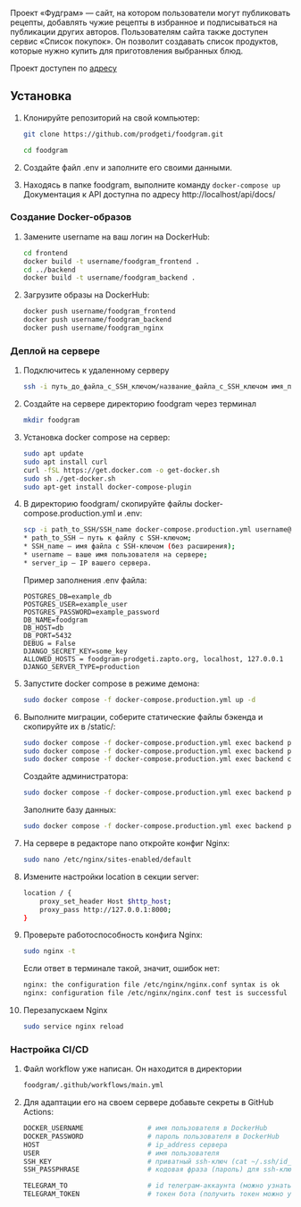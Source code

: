 Проект «Фудграм» — сайт, на котором пользователи могут публиковать рецепты, добавлять чужие рецепты в избранное и подписываться на публикации других авторов. Пользователям сайта также доступен сервис «Список покупок». Он позволит создавать список продуктов, которые нужно купить для приготовления выбранных блюд. 

Проект доступен по [адресу](https://foodgram-prodgeti.zapto.org)   

## Установка <a id=run></a>

1. Клонируйте репозиторий на свой компьютер:

    ```bash
    git clone https://github.com/prodgeti/foodgram.git
    ```
    ```bash
    cd foodgram
    ```
2. Создайте файл .env и заполните его своими данными.

3. Находясь в папке foodgram, выполните команду ```docker-compose up```  
Документация к API доступна по адресу http://localhost/api/docs/ 

### Создание Docker-образов <a id=docker></a>

1.  Замените username на ваш логин на DockerHub:

    ```bash
    cd frontend
    docker build -t username/foodgram_frontend .
    cd ../backend
    docker build -t username/foodgram_backend . 
    ```

2. Загрузите образы на DockerHub:

    ```bash
    docker push username/foodgram_frontend
    docker push username/foodgram_backend
    docker push username/foodgram_nginx
    ```

### Деплой на сервере <a id=deploy></a>

1. Подключитесь к удаленному серверу

    ```bash
    ssh -i путь_до_файла_с_SSH_ключом/название_файла_с_SSH_ключом имя_пользователя@ip_адрес_сервера 
    ```

2. Создайте на сервере директорию foodgram через терминал

    ```bash
    mkdir foodgram
    ```

3. Установка docker compose на сервер:

    ```bash
    sudo apt update
    sudo apt install curl
    curl -fSL https://get.docker.com -o get-docker.sh
    sudo sh ./get-docker.sh
    sudo apt-get install docker-compose-plugin
    ```

4. В директорию foodgram/ скопируйте файлы docker-compose.production.yml и .env:

    ```bash
    scp -i path_to_SSH/SSH_name docker-compose.production.yml username@server_ip:/home/username/foodgram/docker-compose.production.yml
    * path_to_SSH — путь к файлу с SSH-ключом;
    * SSH_name — имя файла с SSH-ключом (без расширения);
    * username — ваше имя пользователя на сервере;
    * server_ip — IP вашего сервера.
    ```
    Пример заполнения .env файла:

    ```text
    POSTGRES_DB=example_db
    POSTGRES_USER=example_user
    POSTGRES_PASSWORD=example_password
    DB_NAME=foodgram
    DB_HOST=db
    DB_PORT=5432
    DEBUG = False
    DJANGO_SECRET_KEY=some_key
    ALLOWED_HOSTS = foodgram-prodgeti.zapto.org, localhost, 127.0.0.1
    DJANGO_SERVER_TYPE=production
    ```

5. Запустите docker compose в режиме демона:

    ```bash
    sudo docker compose -f docker-compose.production.yml up -d
    ```

6. Выполните миграции, соберите статические файлы бэкенда и скопируйте их в /static/:

    ```bash
    sudo docker compose -f docker-compose.production.yml exec backend python manage.py migrate
    sudo docker compose -f docker-compose.production.yml exec backend python manage.py collectstatic --no-input
    sudo docker compose -f docker-compose.production.yml exec backend cp -r /app/collected_static/. /backend_static/static/
    ```
    Создайте администратора:

    ```bash
    sudo docker compose -f docker-compose.production.yml exec backend python manage.py createsuperuser
    ```
    Заполните базу данных:
    ```bash
    sudo docker compose -f docker-compose.production.yml exec backend python manage.py import_ing
    ```

7. На сервере в редакторе nano откройте конфиг Nginx:

    ```bash
    sudo nano /etc/nginx/sites-enabled/default
    ```

8. Измените настройки location в секции server:

    ```bash
    location / {
        proxy_set_header Host $http_host;
        proxy_pass http://127.0.0.1:8000;
    }
    ```

9. Проверьте работоспособность конфига Nginx:

    ```bash
    sudo nginx -t
    ```
    Если ответ в терминале такой, значит, ошибок нет:
    ```bash
    nginx: the configuration file /etc/nginx/nginx.conf syntax is ok
    nginx: configuration file /etc/nginx/nginx.conf test is successful
    ```

10. Перезапускаем Nginx
    ```bash
    sudo service nginx reload
    ```

### Настройка CI/CD <a id=ci/cd></a>

1. Файл workflow уже написан. Он находится в директории

    ```bash
    foodgram/.github/workflows/main.yml
    ```

2. Для адаптации его на своем сервере добавьте секреты в GitHub Actions:

    ```bash
    DOCKER_USERNAME                # имя пользователя в DockerHub
    DOCKER_PASSWORD                # пароль пользователя в DockerHub
    HOST                           # ip_address сервера
    USER                           # имя пользователя
    SSH_KEY                        # приватный ssh-ключ (cat ~/.ssh/id_rsa)
    SSH_PASSPHRASE                 # кодовая фраза (пароль) для ssh-ключа

    TELEGRAM_TO                    # id телеграм-аккаунта (можно узнать у @userinfobot, команда /start)
    TELEGRAM_TOKEN                 # токен бота (получить токен можно у @BotFather, /token, имя бота)
    ```

<br>

